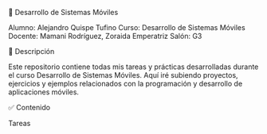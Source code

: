 📱 Desarrollo de Sistemas Móviles

Alumno: Alejandro Quispe Tufino
Curso: Desarrollo de Sistemas Móviles
Docente: Mamani Rodríguez, Zoraida Emperatriz
Salón: G3

📂 Descripción

Este repositorio contiene todas mis tareas y prácticas desarrolladas durante el curso Desarrollo de Sistemas Móviles. Aquí iré subiendo proyectos, ejercicios y ejemplos relacionados con la programación y desarrollo de aplicaciones móviles.

✅ Contenido

Tareas

